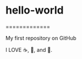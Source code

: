 # hello-world
=============

My first repository on GitHub

I LOVE :coffee:, :pizza:, and :dancer:.
